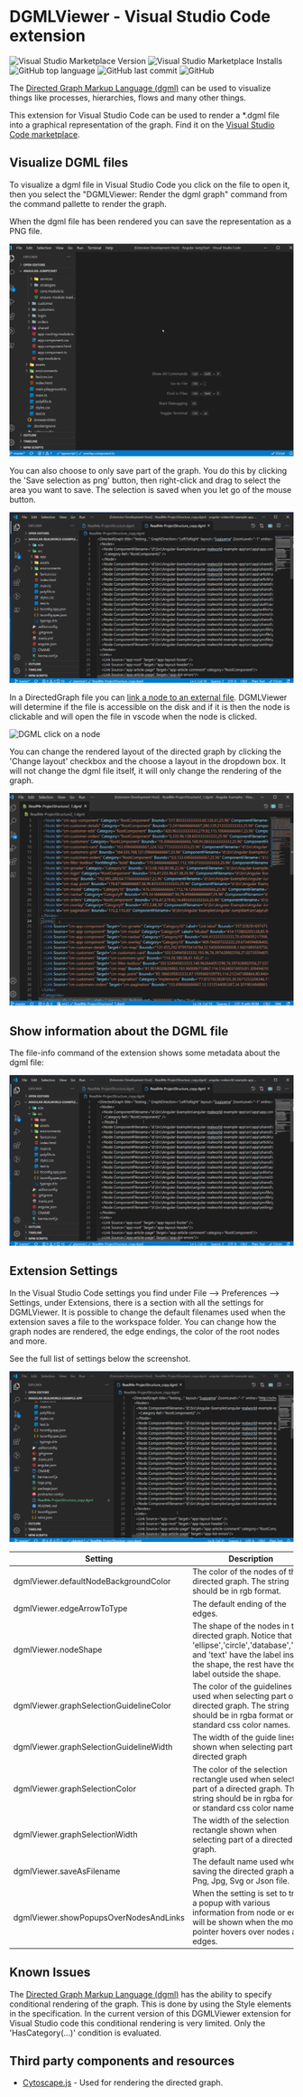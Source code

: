 # DGMLViewer - Visual Studio Code extension

![Visual Studio Marketplace Version](https://img.shields.io/visual-studio-marketplace/v/coderAllan.vscode-dgmlviewer) ![Visual Studio Marketplace Installs](https://img.shields.io/visual-studio-marketplace/i/coderAllan.vscode-dgmlviewer) ![GitHub top language](https://img.shields.io/github/languages/top/CoderAllan/vscode-dgmlviewer.svg) ![GitHub last commit](https://img.shields.io/github/last-commit/CoderAllan/vscode-dgmlviewer.svg) ![GitHub](https://img.shields.io/github/license/CoderAllan/vscode-dgmlviewer.svg)

The [Directed Graph Markup Language (dgml)](https://en.wikipedia.org/wiki/DGML) can be used to visualize things like processes, hierarchies, flows and many other things.

This extension for Visual Studio Code can be used to render a *.dgml file into a graphical representation of the graph. Find it on the [Visual Studio Code marketplace](https://marketplace.visualstudio.com/items?itemName=coderAllan.vscode-dgmlviewer).

## Visualize DGML files

To visualize a dgml file in Visual Studio Code you click on the file to open it, then you select the "DGMLViewer: Render the dgml graph" command from the command pallette to render the graph.

When the dgml file has been rendered you can save the representation as a PNG file.

![DGML save to Png file](https://github.com/CoderAllan/vscode-dgmlviewer/raw/main/images/dgmlViewer_save.gif)

You can also choose to only save part of the graph. You do this by clicking the 'Save selection as png' button, then right-click and drag to select the area you want to save. The selection is saved when you let go of the mouse button.

![DGML save selection to Png file](https://github.com/CoderAllan/vscode-dgmlviewer/raw/main/images/dgmlViewer_saveSelection.gif)

In a DirectedGraph file you can [link a node to  an external file](https://docs.microsoft.com/en-us/previous-versions/visualstudio/visual-studio-2015/modeling/customize-code-maps-by-editing-the-dgml-files?view=vs-2015#to-link-a-document-or-url-to-a-code-element"). DGMLViewer will determine if the file is accessible on the disk and if it is then the node is clickable and will open the file in vscode when the node is clicked.

![DGML click on a node](https://github.com/CoderAllan/vscode-dgmlviewer/raw/main/images/dgmlViewer_clickOnNodes.gif)

You can change the rendered layout of the directed graph by clicking the 'Change layout' checkbox and the choose a layout in the dropdown box. It will not change the dgml file itself, it will only change the rendering of the graph.

![DGML change layout](https://github.com/CoderAllan/vscode-dgmlviewer/raw/main/images/dgmlViewer_changeLayout.gif)

## Show information about the DGML file

The file-info command of the extension shows some metadata about the dgml file:

![DGML file info](https://github.com/CoderAllan/vscode-dgmlviewer/raw/main/images/dgmlViewer_fileinfo.gif)

## Extension Settings

In the Visual Studio Code settings you find under File --> Preferences --> Settings, under Extensions, there is a section with all the settings for DGMLViewer. It is possible to change the default filenames used when the extension saves a file to the workspace folder. You can change how the graph nodes are rendered, the edge endings, the color of the root nodes and more.

See the full list of settings below the screenshot.

![DGMLViewer settings](https://github.com/CoderAllan/vscode-dgmlviewer/raw/main/images/dgmlViewer_settings.gif)

| Setting | Description |
| --- | --- |
| dgmlViewer.defaultNodeBackgroundColor | The color of the nodes of the directed graph. The string should be in rgb format. |
| dgmlViewer.edgeArrowToType | The default ending of the edges. |
| dgmlViewer.nodeShape | The shape of the nodes in the directed graph. Notice that 'ellipse','circle','database','box' and 'text' have the label inside the shape, the rest have the label outside the shape. |
| dgmlViewer.graphSelectionGuidelineColor | The color of the guidelines used when selecting part of a directed graph. The string should be in rgba format or standard css color names. |
| dgmlViewer.graphSelectionGuidelineWidth | The width of the guide lines shown when selecting part of a directed graph |
| dgmlViewer.graphSelectionColor | The color of the selection rectangle used when selecting part of a directed graph. The string should be in rgba format or standard css color names. |
| dgmlViewer.graphSelectionWidth | The width of the selection rectangle shown when selecting part of a directed graph. |
| dgmlViewer.saveAsFilename | The default name used when saving the directed graph as a Png, Jpg, Svg or Json file. |
| dgmlViewer.showPopupsOverNodesAndLinks | When the setting is set to true a popup with various information from node or edge will be shown when the mouse pointer hovers over nodes and edges. |

## Known Issues

The [Directed Graph Markup Language (dgml)](https://en.wikipedia.org/wiki/DGML) has the ability to specify conditional rendering of the graph. This is done by using the Style elements in the specification. In the current version of this DGMLViewer extension for Visual Studio code this conditional rendering is very limited. Only the 'HasCategory(...)' condition is evaluated.

## Third party components and resources

* [Cytoscape.js](https://js.cytoscape.org/) - Used for rendering the directed graph.
